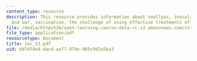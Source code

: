 ```yaml
---
content_type: resource
description: This resource provides information about smallpox, inoculation, inoculation
  and war, vaccination, the challenge of using effective treatments effectively.
file: /media/https%3A/open-learning-course-data-rc.s3.amazonaws.com/sts-005-disease-and-society-in-america-fall-2005/dd7d74e4dacdaa77979e965c9d2a5ba3_lec_13.pdf
file_type: application/pdf
resourcetype: Document
title: lec_13.pdf
uid: dd7d74e4-dacd-aa77-979e-965c9d2a5ba3
---
```

